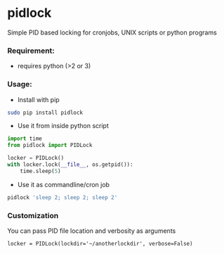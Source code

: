 # pidlock

Simple PID based locking for cronjobs, UNIX scripts or python programs


### Requirement:

* requires python (>2 or 3)


### Usage:

* Install with pip

```bash
sudo pip install pidlock
```

* Use it from inside python script

```python
import time
from pidlock import PIDLock

locker = PIDLock()
with locker.lock(__file__, os.getpid()):
    time.sleep(5)
```

* Use it as commandline/cron job

```bash
pidlock 'sleep 2; sleep 2; sleep 2'
```


### Customization

You can pass PID file location and verbosity as arguments

```
locker = PIDLock(lockdir='~/anotherlockdir', verbose=False)
```
